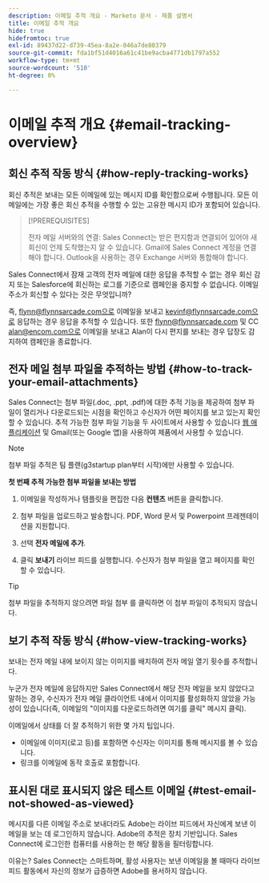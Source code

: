 ```yaml
---
description: 이메일 추적 개요 - Marketo 문서 - 제품 설명서
title: 이메일 추적 개요
hide: true
hidefromtoc: true
exl-id: 89437d22-d739-45ea-8a2e-046a7de80379
source-git-commit: fda1bf51d4016a61c41be9acba4771db1797a552
workflow-type: tm+mt
source-wordcount: '510'
ht-degree: 0%

---
```


# 이메일 추적 개요 {#email-tracking-overview}

## 회신 추적 작동 방식 {#how-reply-tracking-works}

회신 추적은 보내는 모든 이메일에 있는 메시지 ID를 확인함으로써 수행됩니다. 모든 이메일에는 가장 좋은 회신 추적을 수행할 수 있는 고유한 메시지 ID가 포함되어 있습니다.

>[!PREREQUISITES]
>
>전자 메일 서버와의 연결: Sales Connect는 받은 편지함과 연결되어 있어야 새 회신이 언제 도착했는지 알 수 있습니다. Gmail에 Sales Connect 계정을 연결해야 합니다. Outlook을 사용하는 경우 Exchange 서버와 통합해야 합니다.

Sales Connect에서 잠재 고객의 전자 메일에 대한 응답을 추적할 수 없는 경우 회신 감지 또는 Salesforce에 회신하는 로그를 기준으로 캠페인을 중지할 수 없습니다. 이메일 주소가 회신할 수 있다는 것은 무엇입니까?

즉, flynn@flynnsarcade.com으로 이메일을 보내고 kevinf@flynnsarcade.com으로 응답하는 경우 응답을 추적할 수 있습니다. 또한 flynn@flynnsarcade.com 및 CC alan@encom.com으로 이메일을 보내고 Alan이 다시 편지를 보내는 경우 답장도 감지하여 캠페인을 종료합니다.

## 전자 메일 첨부 파일을 추적하는 방법 {#how-to-track-your-email-attachments}

Sales Connect는 첨부 파일(.doc, .ppt, .pdf)에 대한 추적 기능을 제공하여 첨부 파일이 열리거나 다운로드되는 시점을 확인하고 수신자가 어떤 페이지를 보고 있는지 확인할 수 있습니다. 추적 가능한 첨부 파일 기능을 두 사이트에서 사용할 수 있습니다 [웹 애플리케이션](https://toutapp.com/login) 및 Gmail(또는 Google 앱)을 사용하여 제품에서 사용할 수 있습니다.

>[!NOTE]
>
>첨부 파일 추적은 팀 플랜(g3startup plan부터 시작)에만 사용할 수 있습니다.

**첫 번째 추적 가능한 첨부 파일을 보내는 방법**

1. 이메일을 작성하거나 템플릿을 편집한 다음 **컨텐츠** 버튼을 클릭합니다.

1. 첨부 파일을 업로드하고 발송합니다. PDF, Word 문서 및 Powerpoint 프레젠테이션을 지원합니다.

1. 선택 **전자 메일에 추가**.

1. 클릭 **보내기** 라이브 피드를 실행합니다. 수신자가 첨부 파일을 열고 페이지를 확인할 수 있습니다.

>[!TIP]
>
>첨부 파일을 추적하지 않으려면 파일 첨부 를 클릭하면 이 첨부 파일이 추적되지 않습니다.

## 보기 추적 작동 방식 {#how-view-tracking-works}

보내는 전자 메일 내에 보이지 않는 이미지를 배치하여 전자 메일 열기 횟수를 추적합니다.

누군가 전자 메일에 응답하지만 Sales Connect에서 해당 전자 메일을 보지 않았다고 말하는 경우, 수신자가 전자 메일 클라이언트 내에서 이미지를 활성화하지 않았을 가능성이 있습니다(즉, 이메일의 &quot;이미지를 다운로드하려면 여기를 클릭&quot; 메시지 클릭).

이메일에서 상태를 더 잘 추적하기 위한 몇 가지 팁입니다.

* 이메일에 이미지(로고 등)를 포함하면 수신자는 이미지를 통해 메시지를 볼 수 있습니다.
* 링크를 이메일에 동작 호출로 포함합니다.

## 표시된 대로 표시되지 않은 테스트 이메일 {#test-email-not-showed-as-viewed}

메시지를 다른 이메일 주소로 보내더라도 Adobe는 라이브 피드에서 자신에게 보낸 이메일을 보는 데 로그인하지 않습니다. Adobe의 추적은 장치 기반입니다. Sales Connect에 로그인한 컴퓨터를 사용하는 한 해당 활동을 필터링합니다.

이유는? Sales Connect는 스마트하며, 활성 사용자는 보낸 이메일을 볼 때마다 라이브 피드 활동에서 자신의 정보가 급증하면 Adobe를 용서하지 않습니다.
